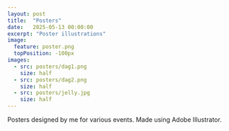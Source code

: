 ```yaml
---
layout: post
title:  "Posters"
date:   2025-05-13 00:00:00
excerpt: "Poster illustrations"
image:
  feature: poster.png
  topPosition: -100px
images:
  - src: posters/dag1.png
    size: half
  - src: posters/dag2.png
    size: half
  - src: posters/jelly.jpg
    size: half
---
```


Posters designed by me for various events. Made using Adobe Illustrator.